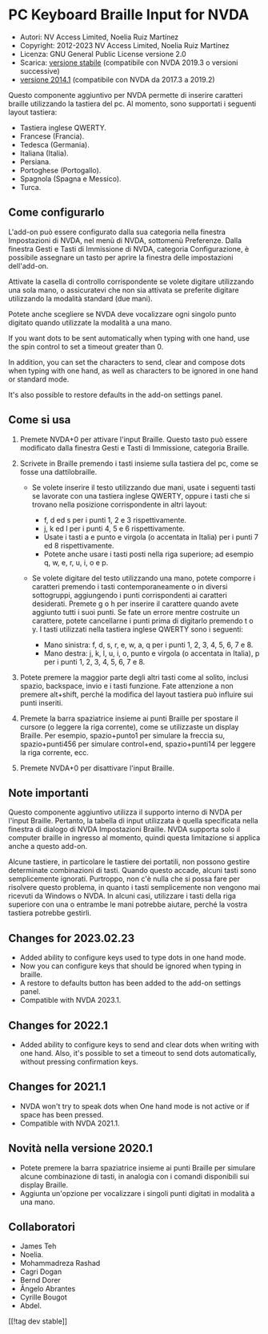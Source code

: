 # PC Keyboard Braille Input for NVDA #

* Autori: NV Access Limited, Noelia Ruiz Martínez
* Copyright: 2012-2023 NV Access Limited, Noelia Ruiz Martínez
* Licenza: GNU General Public License versione 2.0
* Scarica: [versione stabile][1] (compatibile con NVDA 2019.3 o versioni
  successive)
* [versione 2014.1][3] (compatibile con NVDA da 2017.3 a 2019.2)

Questo componente aggiuntivo per NVDA permette di inserire caratteri braille
utilizzando la tastiera del pc. Al momento, sono supportati i seguenti
layout tastiera:

* Tastiera inglese QWERTY.
* Francese (Francia).
* Tedesca (Germania).
* Italiana (Italia).
* Persiana.
* Portoghese (Portogallo).
* Spagnola (Spagna e  Messico).
* Turca.

## Come configurarlo

L'add-on può essere configurato dalla sua categoria nella finestra
Impostazioni di NVDA, nel menù di NVDA, sottomenù Preferenze. Dalla finestra
Gesti e Tasti di Immissione di NVDA, categoria Configurazione, è possibile
assegnare un tasto per aprire la finestra delle impostazioni dell'add-on.

Attivate la casella di controllo corrispondente se volete digitare
utilizzando una sola mano, o assicuratevi che non sia attivata se preferite
digitare utilizzando la modalità standard (due mani).

Potete anche scegliere se NVDA deve vocalizzare ogni singolo punto digitato
quando utilizzate la modalità a una mano.

If you want dots to be sent automatically when typing with one hand, use the
spin control to set a timeout greater than 0.

In addition, you can set the characters to send, clear and compose dots when
typing with one hand, as well as characters to be ignored in one hand or
standard mode.

It's also possible to restore defaults in the add-on settings panel.

## Come si usa

1. Premete NVDA+0 per attivare l'input Braille. Questo tasto può essere
   modificato dalla finestra Gesti e Tasti di Immissione, categoria Braille.
2. Scrivete in Braille premendo i tasti insieme sulla tastiera del pc, come
   se fosse una dattilobraille.

	* Se volete inserire il testo utilizzando due mani, usate i seguenti tasti
	  se lavorate con una tastiera inglese QWERTY, oppure i tasti che si
	  trovano nella posizione corrispondente in altri layout:

		* f, d ed s per i punti 1, 2 e 3 rispettivamente.
		* j, k ed l per i punti 4, 5 e 6 rispettivamente.
		* Usate i tasti a e punto e virgola (o accentata in Italia) per i punti 7
		  ed 8 rispettivamente.
		* Potete anche usare i tasti posti nella riga superiore; ad esempio q, w,
		  e, r, u, i, o e p.

	* Se volete digitare del testo utilizzando una mano, potete comporre i
	  caratteri premendo i tasti contemporaneamente o in diversi sottogruppi,
	  aggiungendo i punti corrispondenti ai caratteri desiderati. Premete g o h
	  per inserire il carattere quando avete aggiunto tutti i suoi punti. Se
	  fate un errore mentre costruite un carattere, potete cancellarne i punti
	  prima di digitarlo premendo t o y. I tasti utilizzati nella tastiera
	  inglese QWERTY sono i seguenti:

		* Mano sinistra: f, d, s, r, e, w, a, q per i punti 1, 2, 3, 4, 5, 6, 7 e
		  8.
		* Mano destra: j, k, l, u, i, o, punto e virgola (o accentata in Italia),
		  p per i punti 1, 2, 3, 4, 5, 6, 7 e 8.

3. Potete premere la maggior parte degli altri tasti come al solito, inclusi
   spazio, backspace, invio e i tasti funzione. Fate attenzione a non
   premere alt+shift, perché la modifica del layout tastiera può influire
   sui punti inseriti.
4. Premete la barra spaziatrice insieme ai punti Braille per spostare il
   cursore (o leggere la riga corrente), come se utilizzaste un display
   Braille. Per esempio, spazio+punto1 per simulare la freccia su,
   spazio+punti456 per simulare control+end, spazio+punti14 per leggere la
   riga corrente, ecc.
5. Premete NVDA+0 per disattivare l'input Braille.

## Note importanti

Questo componente aggiuntivo utilizza il supporto interno di NVDA per
l'input Braille. Pertanto, la tabella di input utilizzata è quella
specificata nella finestra di dialogo di NVDA Impostazioni Braille. NVDA
supporta solo il computer braille in ingresso al momento, quindi questa
limitazione si applica anche a questo add-on.

Alcune tastiere, in particolare le tastiere dei portatili, non possono
gestire determinate combinazioni di tasti. Quando questo accade, alcuni
tasti sono semplicemente ignorati. Purtroppo, non c'è nulla che si possa
fare per risolvere questo problema, in quanto i tasti semplicemente non
vengono mai ricevuti da Windows o NVDA. In alcuni casi, utilizzare i tasti
della riga superiore con una o entrambe le mani potrebbe aiutare, perché la
vostra tastiera potrebbe gestirli.


## Changes for 2023.02.23

* Added ability to configure keys used to type dots in one hand mode.
* Now you can configure keys that should be ignored when typing in braille.
* A restore to defaults button has been added to the add-on settings panel.
* Compatible with NVDA 2023.1.

## Changes for 2022.1

* Added ability to configure keys to send and clear dots when writing with
  one hand. Also, it's possible to set a timeout to send dots automatically,
  without pressing confirmation keys.

## Changes for 2021.1

* NVDA won't try to speak dots when One hand mode is not active or if space
  has been pressed.
* Compatible with NVDA 2021.1.

## Novità nella versione 2020.1

* Potete premere la barra spaziatrice insieme ai punti Braille per simulare
  alcune combinazione di tasti, in analogia con i comandi disponibili sui
  display Braille.
* Aggiunta un'opzione per vocalizzare i singoli punti digitati in modalità a
  una mano.

## Collaboratori

* James Teh
* Noelia.
* Mohammadreza Rashad
* Cagri Dogan
* Bernd Dorer
* Ângelo Abrantes
* Cyrille Bougot
* Abdel.

[[!tag dev stable]]

[1]: https://www.nvaccess.org/addonStore/legacy?file=pcKbBrl

[3]: https://www.nvaccess.org/addonStore/legacy?file=pckbbrl-o
